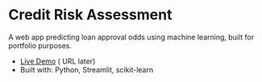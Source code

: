 # Credit Risk Assessment
A web app predicting loan approval odds using machine learning, built for portfolio purposes.
- [Live Demo](#) ( URL later)
- Built with: Python, Streamlit, scikit-learn
